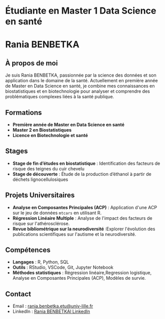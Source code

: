 # Étudiante en Master 1 Data Science en santé

# Rania BENBETKA

## À propos de moi

Je suis Rania BENBETKA, passionnée par la science des données et son application dans le domaine de la santé. Actuellement en première année de Master en Data Science en santé, je combine mes connaissances en biostatistiques et en biotechnologie pour analyser et comprendre des problématiques complexes liées à la santé publique.

## Formations

- **Première année de Master en Data Science en santé**
- **Master 2 en Biostatistiques**
- **Licence en Biotechnologie et santé**

## Stages

- **Stage de fin d’études en biostatistique** : Identification des facteurs de risque des teignes du cuir chevelu
- **Stage de découverte** : Étude de la production d’éthanol à partir de déchets lignocellulosiques

## Projets Universitaires

- **Analyse en Composantes Principales (ACP)** : Application d'une ACP sur le jeu de données `mtcars` en utilisant R.
- **Régression Linéaire Multiple** : Analyse de l'impact des facteurs de risque sur l'athérosclérose.
- **Revue bibliométrique sur la neurodiversité** :Explorer l'évolution des publications scientifiques sur l'autisme et la neurodiversité.

## Compétences

- **Langages** : R, Python, SQL
- **Outils** : RStudio, VSCode, Git, Jupyter Notebook
- **Méthodes statistiques** : Régression linéaire,Regression logistique, Analyse en Composantes Principales (ACP), Modèles de survie.

## Contact

- Email : [rania.benbetka.etu@univ-lille.fr](mailto:ton.email@exemple.com)
- LinkedIn : [Rania BENBETKAl LinkedIn](https://www.linkedin.com/in/rania-benbetka-aaa02b286/)
